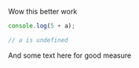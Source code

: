 Wow this better work

```js
console.log(5 + a);

// a is undefined
```

And some text here for good measure
